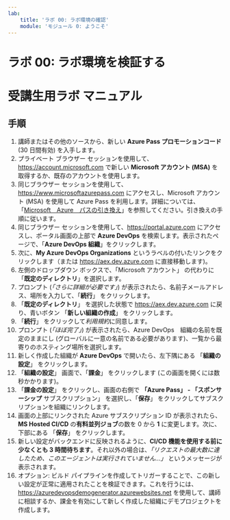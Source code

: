 ```yaml
---
lab:
    title: 'ラボ 00: ラボ環境の確認'
    module: 'モジュール 0: ようこそ'
---
```


# ラボ 00: ラボ環境を検証する
# 受講生用ラボ マニュアル

## 手順

1. 講師またはその他のソースから、新しい **Azure Pass プロモーションコード** (30 日間有効) を入手します。
2. プライベート ブラウザー セッションを使用して、https://account.microsoft.com で新しい **Microsoft アカウント (MSA)** を取得するか、既存のアカウントを使用します。
3. 同じブラウザー セッションを使用して、https://www.microsoftazurepass.com にアクセスし、Microsoft アカウント (MSA) を使用して Azure Pass を利用します。詳細については、「[Microsoft　Azure　パスの引き換え](https://www.microsoftazurepass.com/Home/HowTo?Length=5)」を参照してください。引き換えの手順に従います。 
4. 同じブラウザー セッションを使用して、https://portal.azure.com にアクセスし、ポータル画面の上部で **Azure DevOps** を検索します。表示されたページで、「**Azure DevOps 組織**」をクリックします。 
5. 次に、**My Azure DevOps Organizations** というラベルの付いたリンクをクリックします（または https://aex.dev.azure.com に直接移動します)。
6. 左側のドロップダウン ボックスで、「Microsoft アカウント」 の代わりに「**既定のディレクトリ**」を選択します。
7. プロンプト (*「さらに詳細が必要です」*) が表示されたら、名前子メールアドレス、場所を入力して、「**続行**」 をクリックします。
8. 「**既定のディレクトリ**」 を選択した状態で https://aex.dev.azure.com に戻り、青いボタン 「**新しい組織の作成**」 をクリックします。
9. 「**続行**」 をクリックして*利用規約*に同意します。
10. プロンプト (*「ほぼ完了」*) が表示されたら、Azure DevOps　組織の名前を既定のままにし (グローバルに一意の名前である必要があります)、一覧から最寄りのホスティング場所を選択します。
11. 新しく作成した組織が **Azure DevOps** で開いたら、左下隅にある 「**組織の設定**」 をクリックします。
12. 「**組織の設定**」 画面で、「**課金**」 をクリックします (この画面を開くには数秒かかります)。
13. 「**課金の設定**」 をクリックし、画面の右側で **「Azure Pass」 - 「スポンサーシップ** サブスクリプション」 を選択し、「**保存**」 をクリックしてサブスクリプションを組織にリンクします。
14. 画面の上部にリンクされた Azure サブスクリプション ID が表示されたら、**MS Hosted CI/CD** の**有料並列ジョブ**の数を 0 から **1** に変更します。次に、下部にある 「**保存**」 をクリックします。 
15. 新しい設定がバックエンドに反映されるように、**CI/CD 機能を使用する前に少なくとも 3 時間待ちます**。それ以外の場合は、*「リクエストの最大数に達したため、このエージェントは実行されていません…」* というメッセージが表示されます。
16. オプション: ビルド パイプラインを作成してトリガーすることで、この新しい設定が正常に適用されたことを検証できます。これを行うには、https://azuredevopsdemogenerator.azurewebsites.net を使用して、講師に相談するか、課金を有効にして新しく作成した組織にデモプロジェクトを作成します。
